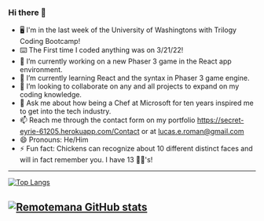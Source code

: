 ### Hi there 👋


<!-- **remotemana/remotemana** is a ✨ _special_ ✨ repository because its `README.md` (this file) appears on your GitHub profile. -->
- 🖥️ I'm in the last week of the University of Washingtons with Trilogy Coding Bootcamp!
- ⌨️ The First time I coded anything was on 3/21/22!
- 🔭 I’m currently working on a new Phaser 3 game in the React app environment. 
- 🌱 I’m currently learning React and the syntax in Phaser 3 game engine. 
- 👯 I’m looking to collaborate on any and all projects to expand on my coding knowledge.
- 💬 Ask me about how being a Chef at Microsoft for ten years inspired me to get into the tech industry.
- 📫 Reach me through the contact form on my portfolio https://secret-eyrie-61205.herokuapp.com/Contact or at lucas.e.roman@gmail.com
- 😄 Pronouns: He/Him
- ⚡ Fun fact: Chickens can recognize about 10 different distinct faces and will in fact remember you. I have 13 🐔🐣's!

---
[![Top Langs](https://github-readme-stats.vercel.app/api/top-langs/?username=remotemana&layout=compact&theme=vision-friendly-dark)](https://github.com/anuraghazra/github-readme-stats)

[![Remotemana GitHub stats](https://github-readme-stats.vercel.app/api?username=remotemana&theme=vision-friendly-dark)](https://github.com/anuraghazra/github-readme-stats)
---
<!-- <h2>📊 Weekly development breakdown: </h2> -->
